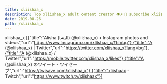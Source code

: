```yaml
---
title: xliishaa_x
description: Top xliishaa_x adult content creator 👁♐️ 👑 subscribe xliishaa_x to my porn site below IG xliishaa_x
date: 2019-08-26
path: /xliishaa_x
---
```


xliishaa_x
[{"title":"Alisha (اليشا) (@xliishaa_x) • Instagram photos and videos","url":"https://www.instagram.com/xliishaa_x/?hl=bg"},{"title":"A   (@xliishaa_x) | Twitter","url":"https://twitter.com/xliishaa_x?lang=bg"},{"title":"A   (@xliishaa_x) / Twitter","url":"https://mobile.twitter.com/xliishaa_x/likes"},{"title":"A   (@xliishaa_x) のツイート - ツイセーブ","url":"https://twisave.com/xliishaa_x"},{"title":"xliishaax - Twitch","url":"https://www.twitch.tv/xliishaax"}]

